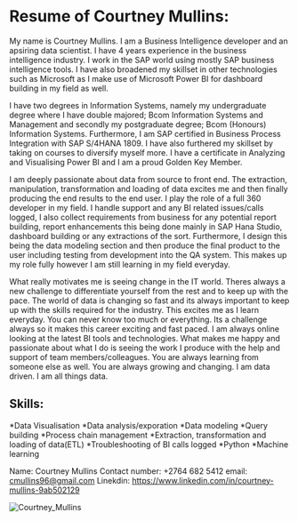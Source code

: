 # Resume of Courtney Mullins:
My name is Courtney Mullins. I am a Business Intelligence developer and an apsiring data scientist.
I have 4 years experience in the business intelligence industry. I work in the SAP world using mostly SAP business intelligence tools.
I have also broadened my skillset in other technologies such as Microsoft as I make use of Microsoft Power BI for dashboard building in my field as well.

I have two degrees in Information Systems, namely my undergraduate degree where I have double majored; Bcom Information Systems and Management and secondly my postgraduate degree; Bcom (Honours) Information Systems. Furthermore, I am SAP certified in Business Process Integration with SAP S/4HANA 1809. I have also furthered my skillset by taking on courses to diversify myself more. I have a certificate in Analyzing and Visualising Power BI and I am a proud Golden Key Member.

I am deeply passionate about data from source to front end. The extraction, manipulation, transformation and loading of data excites me and then finally producing the end results to the end user. I play the role of a full 360 developer in my field. I handle support and any BI related issues/calls logged, I also collect requirements from business for any potential report building, report enhancements this being done mainly in SAP Hana Studio, dashboard building or any extractions of the sort. Furthermore, I design this being the data modeling section and then produce the final product to the user including testing from development into the QA system. This makes up my role fully however I am still learning in my field everyday.

What really motivates me is seeing change in the IT world. Theres always a new challenge to differentiate yourself from the rest and to keep up with the pace. The world of data is changing so fast and its always important to keep up with the skills required for the industry. This excites me as I learn everyday. You can never know too much or everything. Its a challenge always so it makes this career exciting and fast paced. I am always online looking at the latest BI tools and technologies. What makes me happy and passionate about what I do is seeing the work I produce with the help and support of team members/colleagues. You are always learning from someone else as well. You are always growing and changing. I am data driven. I am all things data.

## Skills:
*Data Visualisation
*Data analysis/exporation
*Data modeling
*Query building
*Process chain management
*Extraction, transformation and loading of data(ETL)
*Troubleshooting of BI calls logged
*Python
*Machine learning

Name: Courtney Mullins
Contact number: +2764 682 5412
email: cmullins96@gmail.com
Linekdin: https://www.linkedin.com/in/courtney-mullins-9ab502129

![Courtney_Mullins](https://user-images.githubusercontent.com/78550603/149679551-e56f5392-95b8-4d44-a10d-4e6ce263003e.png)




